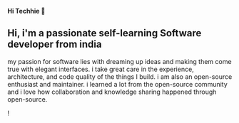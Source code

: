 

<b> Hi Techhie 👋</b>

<h2>Hi, i'm  a passionate self-learning  Software developer from india</h2> 
my passion for software   lies with dreaming up ideas and making them come true with elegant interfaces. 
i take great care in the experience, architecture, and code quality of the things I build.
i am also an open-source enthusiast and maintainer. 
i learned a lot from the open-source community and i love how collaboration and knowledge sharing happened through open-source.

<!--
**RstTiwari/RstTiwari** is a ✨ _special_ ✨ repository because its `README.md` (this file) appears on your GitHub profile.

Here are some ideas to get you started:

 🔭 I’m currently working on Automactic Attendence System
- 🌱 I’m currently learning ...TensorFlow
- 👯 I’m looking to collaborate on ...
- 🤔 I’m looking for help with ...
- 💬 Ask me about ...
- 📫 How to reach me: ...
- 😄 Pronouns: ...
- ⚡ Fun fact: ...
-->
!
